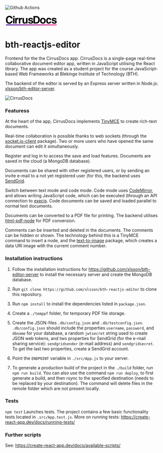 ![Github Actions](https://github.com/xlsson/bth-reactjs-editor/actions/workflows/node.js.yml/badge.svg)

![CirrusDocs](https://github.com/xlsson/bth-reactjs-editor/blob/main/src/img/logo.png?raw=true)

# bth-reactjs-editor
Frontend for the the CirrusDocs app. CirrusDocs is a single-page real-time collaborative document editor app, written in JavaScript utilising the React library. The app was created as a student project for the course JavaScript-based Web Frameworks at Blekinge Institute of Technology (BTH).

The backend of the editor is served by an Express server written in Node.js:
[xlsson/bth-editor-server](https://github.com/xlsson/bth-editor-server).

![CirrusDocs](https://github.com/xlsson/bth-reactjs-editor/blob/main/src/img/screenshot.png?raw=true)

### Featuress
At the heart of the app, CirrusDocs implements [TinyMCE](https://www.npmjs.com/package/@tinymce/tinymce-react) to create rich-text documents.

Real-time collaboration is possible thanks to web sockets (through the [socket.io-client](https://www.npmjs.com/package/socket.io-client) package). Two or more users who have opened the same document can edit it simultaneously.

Register and log in to access the save and load features. Documents are saved in the cloud (a MongoDB database).

Documents can be shared with other registered users, or by sending an invite e-mail to a not yet registered user (for this, the backend uses [SendGrid](https://www.npmjs.com/package/@sendgrid/mail).

Switch between text mode and code mode. Code mode uses [CodeMirror](https://www.npmjs.com/package/react-codemirror2), and allows writing JavaScript code, which can be executed (through an API connection to [execjs](https://execjs.emilfolino.se/documentation.html). Code documents can be saved and loaded parallel to normal text documents.

Documents can be converted to a PDF file for printing. The backend utilises [html-pdf-node](https://www.npmjs.com/package/html-pdf-node) for PDF conversion.

Comments can be inserted and deleted in the documents. The comments can be hidden or shown. The technology behind this is a TinyMCE command to insert a node, and the [text-to-image](https://www.npmjs.com/package/text-to-image) package, which creates a data URI image with the current comment number.

### Installation instructions
1. Follow the installation instructions for https://github.com/xlsson/bth-editor-server to install the necessary server and create the MongoDB database.

2. Run `git clone https://github.com/xlsson/bth-reactjs-editor` to clone this repository.

3. Run `npm install` to install the dependencies listed in `package.json`.

4. Create a `./temppf` folder, for temporary PDF file storage.

5. Create the JSON-files `.db/config.json` and `.db/testconfig.json`. `.db/config.json` should include the properties `username`, `password`, and `dbname` for your database, a random `jwtsecret` string used to create JSON web tokens, and two properties for SendGrid (for the e-mail sharing service): `sendgridsender` (e-mail address) and `sendgridsecret`. To get the last two properties, create a SendGrid account.

6. Point the `ENDPOINT` variable in `./src/App.js` to your server.

7. To generate a production build of the project in the `./build` folder, run `npm run build`. You can also use the command `npm run deploy`, to first generate a build, and then rsync to the specified destination (needs to be replaced by your destination). The command will delete files in the remote folder which are not present locally.

### Tests
`npm test` Launches tests. The project contains a few basic functionality tests located in `.src/App.test.js`. More on running tests:
https://create-react-app.dev/docs/running-tests/

### Further scripts
See: https://create-react-app.dev/docs/available-scripts/
